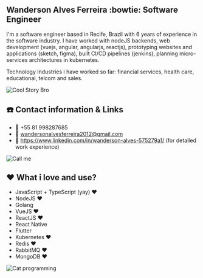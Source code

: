 ## Wanderson Alves Ferreira :bowtie: Software Engineer

I'm a software engineer based in Recife, Brazil with 6 years of experience in the software industry. I have worked with nodeJS backends, web development (vuejs, angular, angularjs, reactjs), prototyping websites and applications (sketch, figma), built CI/CD pipelines (jenkins), planning micro-services architectures in kubernetes. 

Technology Industries i have worked so far: financial services, health care, educational, telcom and sales.

![Cool Story Bro](https://media.giphy.com/media/cS1261gKgUDe0/source.gif)

## :phone: Contact information & Links

- :iphone: +55 81 998287685
- :email: wandersonalvesferreira2012@gmail.com
- :link: https://www.linkedin.com/in/wanderson-alves-575279a1/ (for detailed work experience)

![Call me](https://media.giphy.com/media/xTiTncUiSDSGeTGkbC/source.gif)

## :hearts: What i love and use?

- JavaScript + TypeScript (yay) :hearts:
- NodeJS :hearts:
- Golang
- VueJS :hearts:
- ReactJS :hearts:
- React Native
- Flutter
- Kubernetes :hearts:
- Redis :hearts:
- RabbitMQ :hearts:
- MongoDB :hearts:

![Cat programming](https://media.giphy.com/media/o0vwzuFwCGAFO/source.gif)
